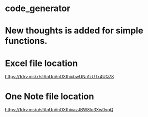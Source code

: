 # code_generator
# New thoughts is added for simple functions.
# Excel file location
https://1drv.ms/x/s!AnUnVnOXthixbwUNn1zUTx4UQ78
# One Note file location
https://1drv.ms/u/s!AnUnVnOXthixazJBW8Io3Xw0vpQ

